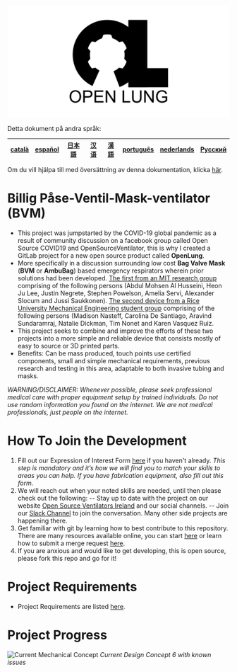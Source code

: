 ![Logo](images/OL_BANNER.png)

Detta dokument på andra språk:

|[català](README-ca.md)|[español](README-es.md)|[日本語](README-ja.md)|[汉语](README-zh-Hans.md)|[漢語](README-zh-Hant.md)|[português](README-pt_BR.md)|[nederlands](README-nl.md)|[Русский](README-ru.md)
|---|---|---|---|---|---|---|---|

Om du vill hjälpa till med översättning av denna dokumentation, klicka [här](https://gitlab.com/TrevorSmale/OSV-OpenLung/-/issues/32).

# Billig Påse-Ventil-Mask-ventilator (BVM)

- This project was jumpstarted by the COVID-19 global pandemic as a result of community discussion on a facebook group called Open Source COVID19 and OpenSourceVentilator, this is why I created a GitLab project for a new open source product called **OpenLung**.
- More specifically in a discussion surrounding low cost **Bag Valve Mask** (**BVM** or **AmbuBag**) based emergency respirators wherein prior solutions had been developed. [The first from an MIT research group](https://web.mit.edu/2.75/projects/DMD_2010_Al_Husseini.pdf) comprising of the following persons (Abdul Mohsen Al Husseini, Heon Ju Lee, Justin Negrete, Stephen Powelson, Amelia Servi, Alexander Slocum and Jussi Saukkonen). [The second device from a Rice University Mechanical Engineering student group](http://oedk.rice.edu/Sys/PublicProfile/47585242/1063096) comprising of the following persons (Madison Nasteff, Carolina De Santiago, Aravind Sundaramraj, Natalie Dickman, Tim Nonet and Karen Vasquez Ruiz.
- This project seeks to combine and improve the efforts of these two projects into a more simple and reliable device that consists mostly of easy to source or 3D printed parts.
- Benefits: Can be mass produced, touch points use certified components, small and simple mechanical requirements, previous research and testing in this area, adaptable to both invasive tubing and masks.

*WARNING/DISCLAIMER: Whenever possible, please seek professional medical care with proper equipment setup by trained individuals. Do not use random information you found on the internet. We are not medical professionals, just people on the internet.*

# How To Join the Development
1. Fill out our Expression of Interest Form [here](https://opensourceventilator.ie/register) if you haven't already.
*This step is mandatory and it’s how we will find you to match your skills to areas you can help. If you have fabrication equipment, also fill out this form.*
2. We will reach out when your noted skills are needed, until then please check out the following:
-- Stay up to date with the project on our website [Open Source Ventilators Ireland](https://opensourceventilator.ie/) and our social channels.
-- Join our [Slack Channel](https://join.slack.com/t/osventilator/shared_invite/zt-cst4dhk7-BFNMz_vyBPthjlBFYV1yWA) to join the conversation. Many other side projects are happening there.
3. Get familiar with git by learning how to best contribute to this repository. There are many resources available online, you can start [here](https://www.youtube.com/watch?v=enMumwvLAug) or learn how to submit a merge request [here](https://docs.gitlab.com/ee/user/project/merge_requests/creating_merge_requests.html).
4. If you are anxious and would like to get developing, this is open source, please fork this repo and go for it!

# Project Requirements
- Project Requirements are listed [here](requirements/design-requirements.md).

# Project Progress
![Current Mechanical Concept](images/CONCEPT_6_MECH.png)
*Current Design Concept 6 with known issues*
